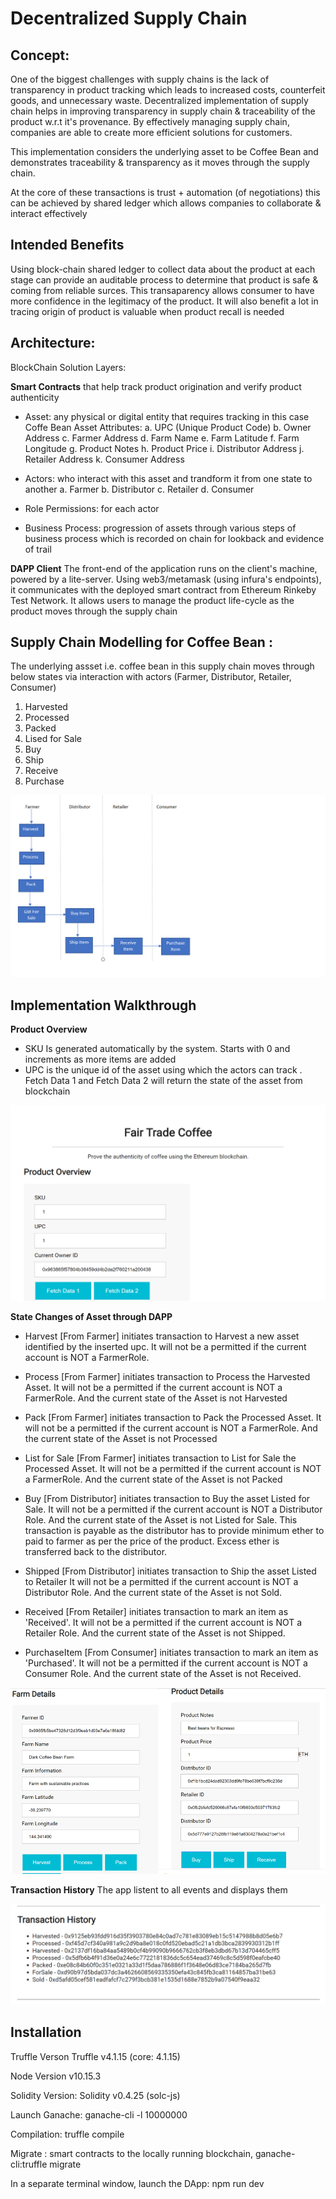 # Decentralized Supply Chain

## Concept:

One of the biggest challenges with supply chains is the lack of transparency in product tracking which leads to increased costs, counterfeit goods, and unnecessary waste. Decentralized implementation of supply chain helps in improving transparency in supply chain & traceability of the product w.r.t it's provenance. By effectively managing supply chain, companies are able to create more efficient solutions for customers.

This implementation considers the underlying asset to be Coffee Bean and demonstrates traceability & transparency as it moves through the supply chain.

At the core of these transactions is trust + automation  (of negotiations) this can be achieved by shared ledger which allows companies to collaborate & interact effectively

## Intended Benefits
Using block-chain shared ledger to collect data about the product at each stage can provide an auditable process to determine that product is safe & coming from reliable surces. This transaparency allows consumer to have more confidence in the legitimacy of the product. It will also benefit a lot in tracing origin of product is valuable when product recall is needed


## Architecture:

BlockChain Solution Layers:

**Smart Contracts** that help track product origination and verify product authenticity

-  Asset: any physical or digital entity that requires tracking in this case Coffe Bean
	Asset Attributes:
		a. UPC (Unique Product Code)
		b. Owner Address
		c. Farmer Address
		d. Farm Name
		e. Farm Latitude
		f. Farm Longitude
		g. Product Notes
		h. Product Price
		i. Distributor Address
		j. Retailer Address
		k. Consumer Address
	
- Actors: who interact with this asset and trandform it from one state to another
	a. Farmer
	b. Distributor
	c. Retailer
	d. Consumer

- Role Permissions: for each actor

- Business Process:
progression of assets through various steps of business process which is recorded on chain for lookback and evidence of trail

**DAPP Client** The front-end of the application runs on the client's machine, powered by a lite-server. Using web3/metamask (using infura's endpoints), it communicates with the deployed smart contract from Ethereum Rinkeby Test Network. 
It allows users to manage the product life-cycle as the product moves through the supply chain


## Supply Chain Modelling for Coffee Bean : 

The underlying assset i.e. coffee bean in this supply chain moves through below states via interaction with actors (Farmer, Distributor, Retailer, Consumer)

1. Harvested
2. Processed
3. Packed
4. Lised for Sale
5. Buy
6. Ship
7. Receive
8. Purchase

![Screenshot](Images/Activity_Digram.png)

## Implementation Walkthrough ##

**Product Overview**
- SKU Is generated automatically by the system. Starts with 0 and increments as more items are added
- UPC is the unique id of the asset using which the  actors can track . Fetch Data 1 and Fetch Data 2 will return the state of the asset from blockchain

![Screenshot](Images/Product_Overview.png)

**State Changes of Asset through DAPP**

- Harvest [From Farmer] initiates transaction to Harvest a new asset identified by the inserted upc. It will not be a permitted  if the current account is NOT a FarmerRole.

- Process [From Farmer] initiates transaction to Process the Harvested Asset. It will not be a permitted  if the current account is NOT a FarmerRole. And the current state of the Asset is not Harvested

- Pack [From Farmer] initiates transaction to Pack the Processed Asset. It will not be a permitted  if the current account is NOT a FarmerRole. And the current state of the Asset is not Processed

- List for Sale [From Farmer] initiates transaction to List for Sale the Processed Asset. It will not be a permitted  if the current account is NOT a FarmerRole. And the current state of the Asset is not Packed

- Buy [From Distributor] initiates transaction to Buy the asset Listed for Sale. It will not be a permitted  if the current account is NOT a Distributor Role. And the current state of the Asset is not Listed for Sale.
  This transaction is payable as the distributor has to provide minimum ether to paid to farmer as per the price of the product. Excess ether is transferred back to the distributor.
  
- Shipped [From Distributor] initiates transaction to Ship the asset Listed to Retailer It will not be a permitted  if the current account is NOT a Distributor Role. And the current state of the Asset is not Sold.

- Received [From Retailer] initiates transaction to mark an item as 'Received'. It will not be a permitted  if the current account is NOT a Retailer Role. And the current state of the Asset is not Shipped.

- PurchaseItem [From Consumer] initiates transaction to mark an item as 'Purchased'. It will not be a permitted  if the current account is NOT a Consumer Role. And the current state of the Asset is not Received.

![Screenshot](Images/Farm_Product_Details.png)


**Transaction History**
The app listent to all events and displays them

![Screenshot](Images/Txn_History.png)

## Installation
Truffle Verson
Truffle v4.1.15 (core: 4.1.15)

Node Version v10.15.3

Solidity Version: Solidity v0.4.25 (solc-js)

Launch Ganache: ganache-cli -l 10000000

Compilation: truffle compile

Migrate :  smart contracts to the locally running blockchain, ganache-cli:truffle migrate

In a separate terminal window, launch the DApp:
npm run dev














	


















